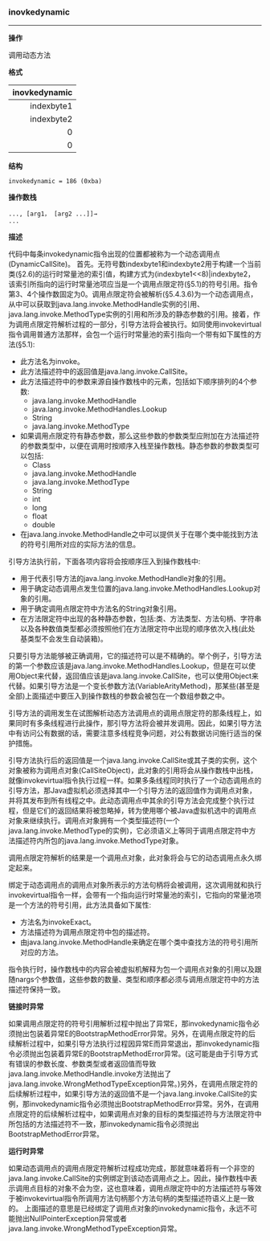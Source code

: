 ### inovkedynamic

----

**操作**

调用动态方法

**格式**

|inovkedynamic|
|--------:|
|indexbyte1|
|indexbyte2|
|0|
|0|

**结构**
```
invokedynamic = 186 (0xba)
```

**操作数栈**
```
..., [arg1， [arg2 ...]]→
...
```

**描述**

代码中每条invokedynamic指令出现的位置都被称为一个动态调用点(DynamicCallSite)。
首先。无符号数indexbyte1和indexbyte2用于构建一个当前类(§2.6)的运行时常量池的索引值，构建方式为(indexbyte1<<8)|indexbyte2，该索引所指向的运行时常量池项应当是一个调用点限定符(§5.1)的符号引用。指令第3、4个操作数固定为0。调用点限定符会被解析(§5.4.3.6)为一个动态调用点，从中可以获取到java.lang.invoke.MethodHandle实例的引用、java.lang.invoke.MethodType实例的引用和所涉及的静态参数的引用。接着，作为调用点限定符解析过程的一部分，引导方法将会被执行。如同使用invokevirtual指令调用普通方法那样，会包一个运行时常量池的索引指向一个带有如下属性的方法(§5.1):
* 此方法名为invoke。
* 此方法描述符中的返回值是java.lang.invoke.CallSite。
* 此方法描述符中的参数来源自操作数栈中的元素，包括如下顺序排列的4个参数:
    * java.lang.invoke.MethodHandle
    * java.lang.invoke.MethodHandles.Lookup
    * String
    * java.lang.invoke.MethodType
* 如果调用点限定符有静态参数，那么这些参数的参数类型应附加在方法描述符的参数类型中，以便在调用时按顺序入栈至操作数栈。静态参数的参数类型可以包括:
    * Class
    * java.lang.invoke.MethodHandle
    * java.lang.invoke.MethodType
    * String
    * int
    * long
    * float
    * double
* 在java.lang.invoke.MethodHandle之中可以提供关于在哪个类中能找到方法的符号引用所对应的实际方法的信息。

引导方法执行前，下面各项内容将会按顺序压入到操作数栈中:
* 用于代表引导方法的java.lang.invoke.MethodHandle对象的引用。
* 用于确定动态调用点发生位置的java.lang.invoke.MethodHandles.Lookup对象的引用。
* 用于确定调用点限定符中方法名的String对象引用。
* 在方法限定符中出现的各种静态参数，包括:类、方法类型、方法句柄、字符串以及各种数值类型都必须按照他们在方法限定符中出现的顺序依次入栈(此处基类型不会发生自动装箱)。

只要引导方法能够被正确调用，它的描述符可以是不精确的。举个例子，引导方法的第一个参数应该是java.lang.invoke.MethodHandles.Lookup，但是在可以使用Object来代替，返回值应该是java.lang.invoke.CallSite，也可以使用Object来代替。如果引导方法是一个变长参数方法(VariableArityMethod)，那某些(甚至是全部)上面描述中要压入到操作数栈的参数会被包在一个数组参数之中。

引导方法的调用发生在试图解析动态方法调用点的调用点限定符的那条线程上，如果同时有多条线程进行此操作，那引导方法将会被并发调用。因此，如果引导方法中有访问公有数据的话，需要注意多线程竞争问题，对公有数据访问施行适当的保护措施。

引导方法执行后的返回值是一个java.lang.invoke.CallSite或其子类的实例，这个对象被称为调用点对象(CallSiteObject)，此对象的引用将会从操作数栈中出栈，就像invokevirtual指令执行过程一样。如果多条线程同时执行了一个动态调用点的引导方法，那Java虚拟机必须选择其中一个引导方法的返回值作为调用点对象，并将其发布到所有线程之中。此动态调用点中其余的引导方法会完成整个执行过程，但是它们的返回结果将被忽略掉，转为使用哪个被Java虚拟机选中的调用点对象来继续执行。调用点对象拥有一个类型描述符(一个java.lang.invoke.MethodType的实例)，它必须语义上等同于调用点限定符中方法描述符内所包的java.lang.invoke.MethodType对象。

调用点限定符解析的结果是一个调用点对象，此对象将会与它的动态调用点永久绑定起来。

绑定于动态调用点的调用点对象所表示的方法句柄将会被调用，这次调用就和执行invokevirtual指令一样，会带有一个指向运行时常量池的索引，它指向的常量池项是一个方法的符号引用，此方法具备如下属性:
* 方法名为invokeExact。
* 方法描述符为调用点限定符中包的描述符。
* 由java.lang.invoke.MethodHandle来确定在哪个类中查找方法的符号引用所对应的方法。

指令执行时，操作数栈中的内容会被虚拟机解释为包一个调用点对象的引用以及跟随nargs个参数值，这些参数的数量、类型和顺序都必须与调用点限定符中的方法描述符保持一致。

**链接时异常**

如果调用点限定符的符号引用解析过程中抛出了异常E，那invokedynamic指令必须抛出包装着异常E的BootstrapMethodError异常。另外，在调用点限定符的后续解析过程中，如果引导方法执行过程因异常E而异常退出，那invokedynamic指令必须抛出包装着异常E的BootstrapMethodError异常。(这可能是由于引导方式有错误的参数长度、参数类型或者返回值而导致java.lang.invoke.MethodHandle.invoke方法抛出了java.lang.invoke.WrongMethodTypeException异常。)另外，在调用点限定符的后续解析过程中，如果引导方法的返回值不是一个java.lang.invoke.CallSite的实例，那invokedynamic指令必须抛出BootstrapMethodError异常。另外，在调用点限定符的后续解析过程中，如果调用点对象的目标的类型描述符与方法限定符中所包括的方法描述符不一致，那invokedynamic指令必须抛出BootstrapMethodError异常。

**运行时异常**

如果动态调用点的调用点限定符解析过程成功完成，那就意味着将有一个非空的java.lang.invoke.CallSite的实例绑定到该动态调用点之上。因此，操作数栈中表示调用点目标的对象不会为空，这也意味着，调用点限定符中的方法描述符与等效于被invokevirtual指令所调用方法句柄那个方法句柄的类型描述符语义上是一致的。
上面描述的意思是已经绑定了调用点对象的invokedynamic指令，永远不可能抛出NullPointerException异常或者java.lang.invoke.WrongMethodTypeException异常。
